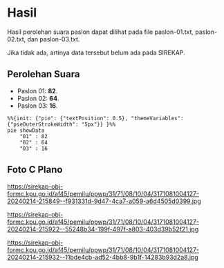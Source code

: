 # Hasil

Hasil perolehan suara paslon dapat dilihat pada file paslon-01.txt, paslon-02.txt, dan paslon-03.txt.

Jika tidak ada, artinya data tersebut belum ada pada SIREKAP.

## Perolehan Suara

 * Paslon 01: **82**.
 * Paslon 02: **64**.
 * Paslon 03: **16**.

```mermaid
%%{init: {"pie": {"textPosition": 0.5}, "themeVariables": {"pieOuterStrokeWidth": "5px"}} }%%
pie showData
    "01" : 82
    "02" : 64
    "03" : 16
```
## Foto C Plano

https://sirekap-obj-formc.kpu.go.id/af45/pemilu/ppwp/31/71/08/10/04/3171081004127-20240214-215849--f931331d-9d47-4ca7-a059-a6d4505d0399.jpg

https://sirekap-obj-formc.kpu.go.id/af45/pemilu/ppwp/31/71/08/10/04/3171081004127-20240214-215922--55248b34-199f-497f-a803-403d39b52f21.jpg

https://sirekap-obj-formc.kpu.go.id/af45/pemilu/ppwp/31/71/08/10/04/3171081004127-20240214-215932--11bde4cb-ad52-4bb8-9b1f-14283b93d2a8.jpg
